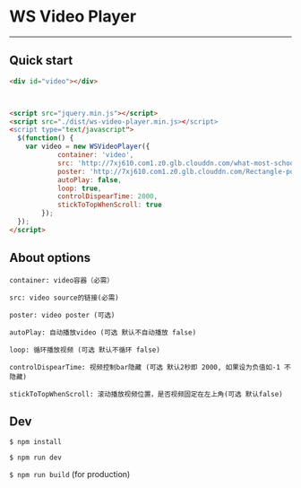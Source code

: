 # WS Video Player

--------------------------------------------------------------------------------

## Quick start

```html
<div id="video"></div>



<script src="jquery.min.js"></script>
<script src="./dist/ws-video-player.min.js></script>
<script type="text/javascript">
  $(function() {
    var video = new WSVideoPlayer({
            container: 'video',
            src: 'http://7xj610.com1.z0.glb.clouddn.com/what-most-schools-dont-teach.mp4',
            poster: 'http://7xj610.com1.z0.glb.clouddn.com/Rectangle-poster.png',
            autoPlay: false,
            loop: true,  
            controlDispearTime: 2000,
            stickToTopWhenScroll: true
        });
  });
</script>
```

## About options

```
container: video容器（必需）

src: video source的链接(必需)

poster: video poster (可选)

autoPlay: 自动播放video (可选 默认不自动播放 false)

loop: 循环播放视频 (可选 默认不循环 false)

controlDispearTime: 视频控制bar隐藏 (可选 默认2秒即 2000, 如果设为负值如-1 不隐藏)

stickToTopWhenScroll: 滚动播放视频位置，是否视频固定在左上角(可选 默认false)
```

## Dev

`$ npm install`

`$ npm run dev`

`$ npm run build` (for production)

